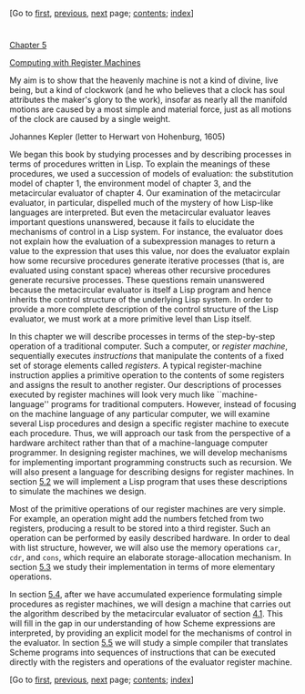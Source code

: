 [Go to [first](book.html), [previous](book-Z-H-29.html),
[next](book-Z-H-31.html) page;   [contents](book-Z-H-4.html#%_toc_start);
[index](book-Z-H-38.html#%_index_start)]

#

[Chapter 5](book-Z-H-4.html#chap_5)

[Computing with Register Machines](book-Z-H-4.html#chap_5)

My aim is to show that the heavenly machine is not a kind of divine, live
being, but a kind of clockwork (and he who believes that a clock has soul
attributes the maker's glory to the work), insofar as nearly all the manifold
motions are caused by a most simple and material force, just as all motions of
the clock are caused by a single weight.

Johannes Kepler (letter to Herwart von Hohenburg, 1605)

We began this book by studying processes and by describing processes in terms
of procedures written in Lisp. To explain the meanings of these procedures, we
used a succession of models of evaluation: the substitution model of chapter
1, the environment model of chapter 3, and the metacircular evaluator of
chapter 4\. Our examination of the metacircular evaluator, in particular,
dispelled much of the mystery of how Lisp-like languages are interpreted. But
even the metacircular evaluator leaves important questions unanswered, because
it fails to elucidate the mechanisms of control in a Lisp system. For
instance, the evaluator does not explain how the evaluation of a subexpression
manages to return a value to the expression that uses this value, nor does the
evaluator explain how some recursive procedures generate iterative processes
(that is, are evaluated using constant space) whereas other recursive
procedures generate recursive processes. These questions remain unanswered
because the metacircular evaluator is itself a Lisp program and hence inherits
the control structure of the underlying Lisp system. In order to provide a
more complete description of the control structure of the Lisp evaluator, we
must work at a more primitive level than Lisp itself.

In this chapter we will describe processes in terms of the step-by-step
operation of a traditional computer. Such a computer, or _register machine_,
sequentially executes _instructions_ that manipulate the contents of a fixed
set of storage elements called _registers_. A typical register-machine
instruction applies a primitive operation to the contents of some registers
and assigns the result to another register. Our descriptions of processes
executed by register machines will look very much like ``machine-language''
programs for traditional computers. However, instead of focusing on the
machine language of any particular computer, we will examine several Lisp
procedures and design a specific register machine to execute each procedure.
Thus, we will approach our task from the perspective of a hardware architect
rather than that of a machine-language computer programmer. In designing
register machines, we will develop mechanisms for implementing important
programming constructs such as recursion. We will also present a language for
describing designs for register machines. In section
[5.2](book-Z-H-32.html#%_sec_5.2) we will implement a Lisp program that uses
these descriptions to simulate the machines we design.

Most of the primitive operations of our register machines are very simple. For
example, an operation might add the numbers fetched from two registers,
producing a result to be stored into a third register. Such an operation can
be performed by easily described hardware. In order to deal with list
structure, however, we will also use the memory operations `car`, `cdr`, and
`cons`, which require an elaborate storage-allocation mechanism. In section
[5.3](book-Z-H-33.html#%_sec_5.3) we study their implementation in terms of
more elementary operations.

In section [5.4](book-Z-H-34.html#%_sec_5.4), after we have accumulated
experience formulating simple procedures as register machines, we will design
a machine that carries out the algorithm described by the metacircular
evaluator of section [4.1](book-Z-H-26.html#%_sec_4.1). This will fill in the
gap in our understanding of how Scheme expressions are interpreted, by
providing an explicit model for the mechanisms of control in the evaluator. In
section [5.5](book-Z-H-35.html#%_sec_5.5) we will study a simple compiler that
translates Scheme programs into sequences of instructions that can be executed
directly with the registers and operations of the evaluator register machine.

[Go to [first](book.html), [previous](book-Z-H-29.html),
[next](book-Z-H-31.html) page;   [contents](book-Z-H-4.html#%_toc_start);
[index](book-Z-H-38.html#%_index_start)]


